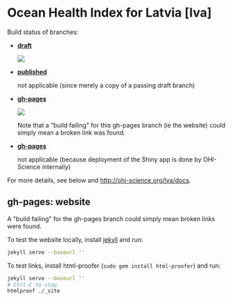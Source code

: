 # Ocean Health Index for Latvia [lva]

Build status of branches:

- [**draft**](https://github.com/OHI-Science/lva/tree/draft)

  [![](https://api.travis-ci.org/OHI-Science/lva.svg?branch=draft)](https://travis-ci.org/OHI-Science/lva/branches)

- [**published**](https://github.com/OHI-Science/lva/tree/published)

  not applicable (since merely a copy of a passing draft branch)  

- [**gh-pages**](https://github.com/OHI-Science/lva/tree/gh-pages)

  [![](https://api.travis-ci.org/OHI-Science/lva.svg?branch=gh-pages)](https://travis-ci.org/OHI-Science/lva/branches)
  
  Note that a "build failing" for this gh-pages branch (ie the website) could simply mean a broken link was found.

- [**gh-pages**](https://github.com/OHI-Science/lva/tree/app)

  not applicable (because deployment of the Shiny app is done by OHI-Science internally)

For more details, see below and http://ohi-science.org/lva/docs.

## gh-pages: website

A "build failing" for the gh-pages branch could simply mean broken links were found.

To test the website locally, install [jekyll](http://jekyllrb.com/docs/installation/) and run:

```bash
jekyll serve --baseurl ''
```

To test links, install html-proofer (`sudo gem install html-proofer`) and run:

```bash
jekyll serve --baseurl ''
# Ctrl-C to stop
htmlproof ./_site
```
